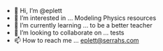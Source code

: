 - 👋 Hi, I’m @eplett
- 👀 I’m interested in ... Modeling Physics resources
- 🌱 I’m currently learning ... to be a better teacher
- 💞️ I’m looking to collaborate on ... tests
- 📫 How to reach me ... eplett@serrahs.com

<!---
eplett/eplett is a ✨ special ✨ repository because its `README.md` (this file) appears on your GitHub profile.
You can click the Preview link to take a look at your changes.
--->
